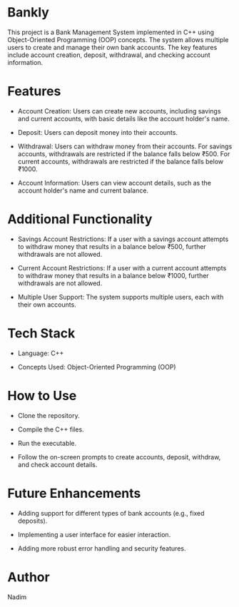 # Bankly
This project is a Bank Management System implemented in C++ using Object-Oriented Programming (OOP) concepts. The system allows multiple users to create and manage their own bank accounts. The key features include account creation, deposit, withdrawal, and checking account information.

# Features

 * Account Creation: Users can create new accounts, including savings and current accounts, with basic details like the account holder's name.
 * Deposit: Users can deposit money into their accounts.
  
 * Withdrawal: Users can withdraw money from their accounts. For savings accounts, withdrawals are restricted if the balance falls below ₹500. For current accounts, withdrawals are restricted if the balance falls    below ₹1000.
  
 * Account Information: Users can view account details, such as the account holder's name and current balance.
  
# Additional Functionality

 * Savings Account Restrictions: If a user with a savings account attempts to withdraw money that results in a balance below ₹500, further withdrawals are not allowed.
  
 * Current Account Restrictions: If a user with a current account attempts to withdraw money that results in a balance below ₹1000, further withdrawals are not allowed.
  
 * Multiple User Support: The system supports multiple users, each with their own accounts.

# Tech Stack

 * Language: C++
  
 * Concepts Used: Object-Oriented Programming (OOP)
  
# How to Use

 * Clone the repository.
  
 * Compile the C++ files.
  
 * Run the executable.
  
 * Follow the on-screen prompts to create accounts, deposit, withdraw, and check account details.
  
# Future Enhancements

  * Adding support for different types of bank accounts (e.g., fixed deposits).
  
  * Implementing a user interface for easier interaction.
    
  * Adding more robust error handling and security features.
  
# Author
  Nadim
